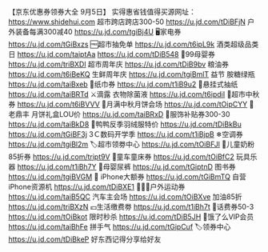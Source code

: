 【京东优惠券领券大全 9月5日】
实得惠省钱值得买源网址：https://www.shidehui.com
超市跨店跨店300-50
https://u.jd.com/tDiBFjN
户外装备每满300减40
https://u.jd.com/tgiBj4U
🖥家电券
https://u.jd.com/tGiBxzs
🆓超市抽免单
https://u.jd.com/t6ipL9k
酒类超级品类日
https://u.jd.com/taiptAa
https://u.jd.com/tDiB548
🍼99母婴券
https://u.jd.com/triBXDl
超市周年庆
https://u.jd.com/tDiB9bv
粮油券
https://u.jd.com/t6iBeKQ
生鲜周年庆
https://u.jd.com/tgiBmlT
益节 胺糖绿瓶
https://u.jd.com/taiBxeb
🧻纸巾券
https://u.jd.com/t1iB9u2
🧻悬挂式抽纸
https://u.jd.com/taiBRTd
⚔滴露 衣物除菌液
https://u.jd.com/t6ipdiI
🛒超市中秋券
https://u.jd.com/t6iBVVV
🥮月满中秋月饼会场
https://u.jd.com/tOipCYY
🥮老鼎丰 月饼礼盒LOU价
https://u.jd.com/taiBRxD
🧥服饰补贴券300-30
https://u.jd.com/taiBkD8
🧥鸭鸭反季羽绒服特价
https://u.jd.com/tDiBkBu
https://u.jd.com/tGiBF3j
3Ｃ数码开学季
https://u.jd.com/t1iBjpB
❄空调券
https://u.jd.com/tgiBl2m
🏷超市领劵中心
https://u.jd.com/tOiBFJl
🏻儿童奶粉85折券
https://u.jd.com/tript9V
🛴童车童床券
https://u.jd.com/tOiBfC2
玩具乐器
https://u.jd.com/t1iBh7Y
🏻母婴尿裤
https://u.jd.com/tGiptnD
图书券
https://u.jd.com/tgiBVGM
 iPhone大额券
https://u.jd.com/tGiBmTQ
自营iPhone资源机
https://u.jd.com/tDiBXE1
🚴🏻‍♀户外运动券
https://u.jd.com/taiB5QC
汽车主会场
https://u.jd.com/tOiBXve
加油85折
https://u.jd.com/triBXzN
💴生活缴费劵
https://u.jd.com/t1iBh7t
🏻话费券50-3
https://u.jd.com/tOiBkot
限时秒杀
https://u.jd.com/tDiB5JH
🛵饿了么VIP会员
https://u.jd.com/taiBhFe
拼手气
https://u.jd.com/tGipCuf
🏷领券中心
https://u.jd.com/tDiBkeP
好东西记得分享给好友
